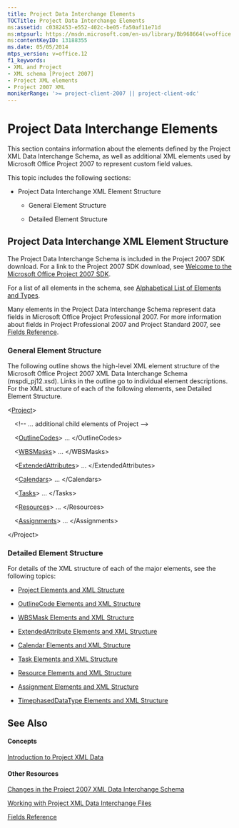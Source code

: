 ```yaml
---
title: Project Data Interchange Elements
TOCTitle: Project Data Interchange Elements
ms:assetid: c0382453-e552-402c-be05-fa50af11e71d
ms:mtpsurl: https://msdn.microsoft.com/en-us/library/Bb968664(v=office.12)
ms:contentKeyID: 13188355
ms.date: 05/05/2014
mtps_version: v=office.12
f1_keywords:
- XML and Project
- XML schema [Project 2007]
- Project XML elements
- Project 2007 XML
monikerRange: '>= project-client-2007 || project-client-odc'
---
```


# Project Data Interchange Elements




This section contains information about the elements defined by the Project XML Data Interchange Schema, as well as additional XML elements used by Microsoft Office Project 2007 to represent custom field values.

This topic includes the following sections:

  - Project Data Interchange XML Element Structure
    
      - General Element Structure
    
      - Detailed Element Structure

## Project Data Interchange XML Element Structure

The Project Data Interchange Schema is included in the Project 2007 SDK download. For a link to the Project 2007 SDK download, see [Welcome to the Microsoft Office Project 2007 SDK](https://msdn.microsoft.com/en-us/library/ms512767).

For a list of all elements in the schema, see [Alphabetical List of Elements and Types](alphabetical-list-of-elements-and-types.md).

Many elements in the Project Data Interchange Schema represent data fields in Microsoft Office Project Professional 2007. For more information about fields in Project Professional 2007 and Project Standard 2007, see [Fields Reference](http://office.microsoft.com/en-us/project/ch100788901033.aspx).

### General Element Structure

The following outline shows the high-level XML element structure of the Microsoft Office Project 2007 XML Data Interchange Schema (mspdi\_pj12.xsd). Links in the outline go to individual element descriptions. For the XML structure of each of the following elements, see Detailed Element Structure.

\<[Project](project-element.md)\>

    \<\!-- … additional child elements of Project --\>

    \<[OutlineCodes](outlinecodes-element.md)\> … \</OutlineCodes\>

    \<[WBSMasks](wbsmasks-element.md)\> … \</WBSMasks\>

    \<[ExtendedAttributes](extendedattributes-element.md)\> … \</ExtendedAttributes\>

    \<[Calendars](calendars-element.md)\> … \</Calendars\>

    \<[Tasks](tasks-element.md)\> … \</Tasks\>

    \<[Resources](resources-element.md)\> … \</Resources\>

    \<[Assignments](assignments-element.md)\> … \</Assignments\>

\</Project\>

### Detailed Element Structure

For details of the XML structure of each of the major elements, see the following topics:

  - [Project Elements and XML Structure](project-elements-and-xml-structure.md)

  - [OutlineCode Elements and XML Structure](outlinecode-elements-and-xml-structure.md)

  - [WBSMask Elements and XML Structure](wbsmask-elements-and-xml-structure.md)

  - [ExtendedAttribute Elements and XML Structure](extendedattribute-elements-and-xml-structure.md)

  - [Calendar Elements and XML Structure](calendar-elements-and-xml-structure.md)

  - [Task Elements and XML Structure](task-elements-and-xml-structure.md)

  - [Resource Elements and XML Structure](resource-elements-and-xml-structure.md)

  - [Assignment Elements and XML Structure](assignment-elements-and-xml-structure.md)

  - [TimephasedDataType Elements and XML Structure](timephaseddatatype-elements-and-xml-structure.md)

## See Also

#### Concepts

[Introduction to Project XML Data](introduction-to-project-xml-data.md)

#### Other Resources

[Changes in the Project 2007 XML Data Interchange Schema](changes-in-the-project-2007-xml-data-interchange-schema.md)

[Working with Project XML Data Interchange Files](working-with-project-xml-data-interchange-files.md)

[Fields Reference](http://office.microsoft.com/en-us/project/ch100788901033.aspx)

